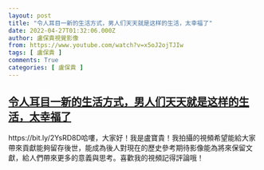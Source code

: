 ```yaml
---
layout: post
title: "令人耳目一新的生活方式，男人们天天就是这样的生活，太幸福了"
date: 2022-04-27T01:32:06.000Z
author: 盧保貴視覺影像
from: https://www.youtube.com/watch?v=x5oJ2ojTJIw
tags: [ 盧保貴 ]
comments: True
categories: [ 盧保貴 ]
---
```

<!--1651023126000-->
[令人耳目一新的生活方式，男人们天天就是这样的生活，太幸福了](https://www.youtube.com/watch?v=x5oJ2ojTJIw)
------

<div>
https://bit.ly/2YsRD8D哈嘍，大家好！我是盧寶貴！我拍攝的視頻希望能給大家帶來貢獻能夠留存後世，能成為後人對現在的歷史參考期待影像能為將來保留文獻，給人們帶來更多的意義與思考。喜歡我的視頻記得評論哦！
</div>
